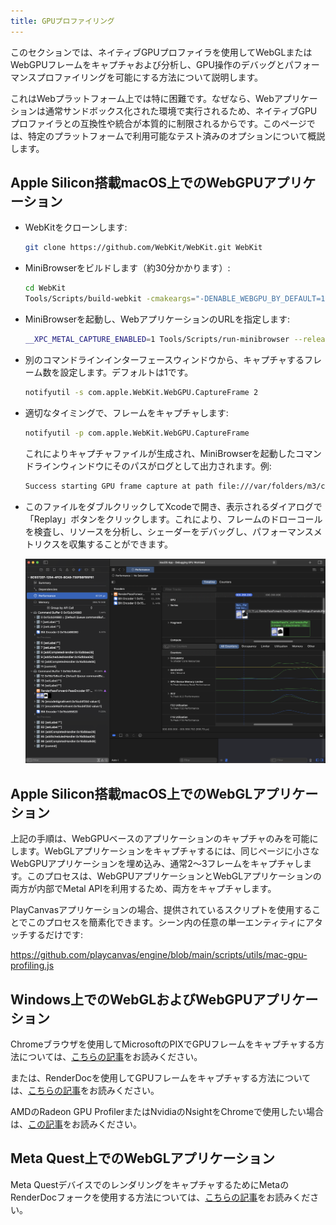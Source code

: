 ```yaml
---
title: GPUプロファイリング
---
```


このセクションでは、ネイティブGPUプロファイラを使用してWebGLまたはWebGPUフレームをキャプチャおよび分析し、GPU操作のデバッグとパフォーマンスプロファイリングを可能にする方法について説明します。

これはWebプラットフォーム上では特に困難です。なぜなら、Webアプリケーションは通常サンドボックス化された環境で実行されるため、ネイティブGPUプロファイラとの互換性や統合が本質的に制限されるからです。このページでは、特定のプラットフォームで利用可能なテスト済みのオプションについて概説します。

## Apple Silicon搭載macOS上でのWebGPUアプリケーション

* WebKitをクローンします:

    ```bash
    git clone https://github.com/WebKit/WebKit.git WebKit
    ```

* MiniBrowserをビルドします（約30分かかります）:

    ```bash
    cd WebKit
    Tools/Scripts/build-webkit -cmakeargs="-DENABLE_WEBGPU_BY_DEFAULT=1" --release
    ```

* MiniBrowserを起動し、WebアプリケーションのURLを指定します:

    ```bash
    __XPC_METAL_CAPTURE_ENABLED=1 Tools/Scripts/run-minibrowser --release --url https://playcanvas.github.io/
    ```

* 別のコマンドラインインターフェースウィンドウから、キャプチャするフレーム数を設定します。デフォルトは1です。

    ```bash
    notifyutil -s com.apple.WebKit.WebGPU.CaptureFrame 2
    ```

* 適切なタイミングで、フレームをキャプチャします:

    ```bash
    notifyutil -p com.apple.WebKit.WebGPU.CaptureFrame
    ```

    これによりキャプチャファイルが生成され、MiniBrowserを起動したコマンドラインウィンドウにそのパスがログとして出力されます。例:

    ```bash
    Success starting GPU frame capture at path file:///var/folders/m3/cnrw6k214hxd0hq1rf7cy3w40000gn/T/com.apple.WebKit.GPU+org.webkit.MiniBrowser/8C9372EF-1254-4FC5-8CA9-730FB
    ```

* このファイルをダブルクリックしてXcodeで開き、表示されるダイアログで「Replay」ボタンをクリックします。これにより、フレームのドローコールを検査し、リソースを分析し、シェーダーをデバッグし、パフォーマンスメトリクスを収集することができます。

    ![Xcode](/img/user-manual/optimization/gpu-profiling/xcode-webgpu.png)

## Apple Silicon搭載macOS上でのWebGLアプリケーション

上記の手順は、WebGPUベースのアプリケーションのキャプチャのみを可能にします。WebGLアプリケーションをキャプチャするには、同じページに小さなWebGPUアプリケーションを埋め込み、通常2〜3フレームをキャプチャします。このプロセスは、WebGPUアプリケーションとWebGLアプリケーションの両方が内部でMetal APIを利用するため、両方をキャプチャします。

PlayCanvasアプリケーションの場合、提供されているスクリプトを使用することでこのプロセスを簡素化できます。シーン内の任意の単一エンティティにアタッチするだけです:

https://github.com/playcanvas/engine/blob/main/scripts/utils/mac-gpu-profiling.js

## Windows上でのWebGLおよびWebGPUアプリケーション

Chromeブラウザを使用してMicrosoftのPIXでGPUフレームをキャプチャする方法については、[こちらの記事](https://toji.dev/webgpu-profiling/pix)をお読みください。

または、RenderDocを使用してGPUフレームをキャプチャする方法については、[こちらの記事](https://edw.is/renderdoc-webgl/)をお読みください。

AMDのRadeon GPU ProfilerまたはNvidiaのNsightをChromeで使用したい場合は、[この記事](https://frguthmann.github.io/posts/profiling_webgpu)をお読みください。

## Meta Quest上でのWebGLアプリケーション

Meta QuestデバイスでのレンダリングをキャプチャするためにMetaのRenderDocフォークを使用する方法については、[こちらの記事](https://developers.meta.com/horizon/downloads/package/renderdoc-oculus/)をお読みください。
